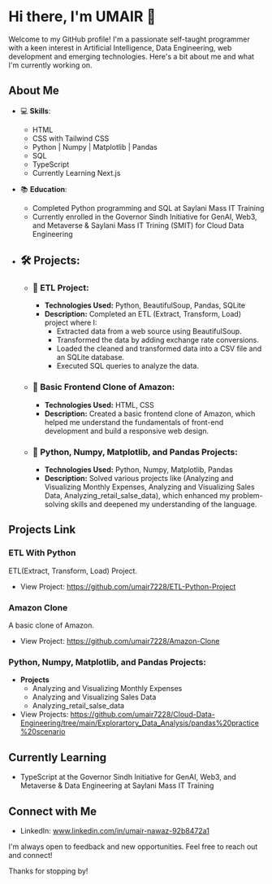 # Hi there, I'm UMAIR 👋

Welcome to my GitHub profile! I'm a passionate self-taught programmer with a keen interest in Artificial Intelligence, Data Engineering, web development and emerging technologies. Here's a bit about me and what I'm currently working on.

## About Me

- 💻 **Skills**: 
  - HTML
  - CSS with Tailwind CSS
  - Python | Numpy | Matplotlib | Pandas
  - SQL
  - TypeScript
  - Currently Learning Next.js

- 📚 **Education**:
  - Completed Python programming and SQL at Saylani Mass IT Training
  - Currently enrolled in the Governor Sindh Initiative for GenAI, Web3, and Metaverse & Saylani Mass IT Trining (SMIT) for Cloud Data Engineering

- ## 🛠️ Projects:
  - ### 🔹 ETL Project:
    - **Technologies Used:** Python, BeautifulSoup, Pandas, SQLite
    - **Description:** Completed an ETL (Extract, Transform, Load) project where I:
      - Extracted data from a web source using BeautifulSoup.
      - Transformed the data by adding exchange rate conversions.
      - Loaded the cleaned and transformed data into a CSV file and an SQLite database.
      - Executed SQL queries to analyze the data.

  - ### 🔹 Basic Frontend Clone of Amazon:

    - **Technologies Used:** HTML, CSS
    - **Description:** Created a basic frontend clone of Amazon, which helped me understand the fundamentals of front-end development and build a responsive web design.
    
  - ### 🔹 Python, Numpy, Matplotlib, and Pandas Projects:

    - **Technologies Used:** Python, Numpy, Matplotlib, Pandas
    - **Description:** Solved various projects like (Analyzing and Visualizing Monthly Expenses, Analyzing and Visualizing Sales Data, Analyzing_retail_salse_data), which enhanced my problem-solving skills and deepened my understanding of the language.

## Projects Link

### ETL With Python
ETL(Extract, Transform, Load) Project.
- View Project: https://github.com/umair7228/ETL-Python-Project
### Amazon Clone
A basic clone of Amazon.
- View Project: https://github.com/umair7228/Amazon-Clone

###  Python, Numpy, Matplotlib, and Pandas Projects:
- **Projects**
  - Analyzing and Visualizing Monthly Expenses
  - Analyzing and Visualizing Sales Data
  - Analyzing_retail_salse_data
- View Projects: https://github.com/umair7228/Cloud-Data-Engineering/tree/main/Explorartory_Data_Analysis/pandas%20practice%20scenario

## Currently Learning

- TypeScript at the Governor Sindh Initiative for GenAI, Web3, and Metaverse & Data Engineering at Saylani Mass IT Training

## Connect with Me

- LinkedIn: www.linkedin.com/in/umair-nawaz-92b8472a1

I'm always open to feedback and new opportunities. Feel free to reach out and connect!

Thanks for stopping by!
